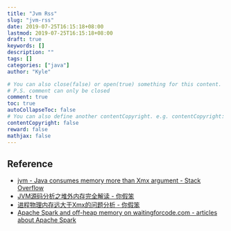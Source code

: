 ```yaml
---
title: "Jvm Rss"
slug: "jvm-rss"
date: 2019-07-25T16:15:18+08:00
lastmod: 2019-07-25T16:15:18+08:00
draft: true
keywords: []
description: ""
tags: []
categories: ["java"]
author: "Kyle"

# You can also close(false) or open(true) something for this content.
# P.S. comment can only be closed
comment: true
toc: true
autoCollapseToc: false
# You can also define another contentCopyright. e.g. contentCopyright: "This is another copyright."
contentCopyright: false
reward: false
mathjax: false
---
```


<!--more-->

## Reference

- [jvm - Java consumes memory more than Xmx argument - Stack Overflow](https://stackoverflow.com/questions/48798024/java-consumes-memory-more-than-xmx-argument)
- [JVM源码分析之堆外内存完全解读 - 你假笨](http://lovestblog.cn/blog/2015/05/12/direct-buffer/)
- [进程物理内存远大于Xmx的问题分析 - 你假笨](http://lovestblog.cn/blog/2015/08/21/rssxmx/)
- [Apache Spark and off-heap memory on waitingforcode.com - articles about Apache Spark](https://www.waitingforcode.com/apache-spark/apache-spark-off-heap-memory/read)
